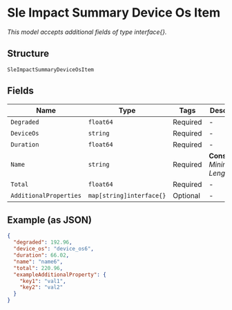 
# Sle Impact Summary Device Os Item

*This model accepts additional fields of type interface{}.*

## Structure

`SleImpactSummaryDeviceOsItem`

## Fields

| Name | Type | Tags | Description |
|  --- | --- | --- | --- |
| `Degraded` | `float64` | Required | - |
| `DeviceOs` | `string` | Required | - |
| `Duration` | `float64` | Required | - |
| `Name` | `string` | Required | **Constraints**: *Minimum Length*: `1` |
| `Total` | `float64` | Required | - |
| `AdditionalProperties` | `map[string]interface{}` | Optional | - |

## Example (as JSON)

```json
{
  "degraded": 192.96,
  "device_os": "device_os6",
  "duration": 66.02,
  "name": "name6",
  "total": 220.96,
  "exampleAdditionalProperty": {
    "key1": "val1",
    "key2": "val2"
  }
}
```

